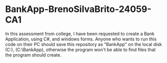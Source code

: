 # BankApp-BrenoSilvaBrito-24059-CA1
In this assessment from college, I have been requested to create a Bank Application, using C#, and windows forms.
Anyone who wants to run this code on their PC should save this repository as "BankApp" on the local disk (C:),
(C:\BankApp), otherwise the program won't be able to find files that the program should create.
